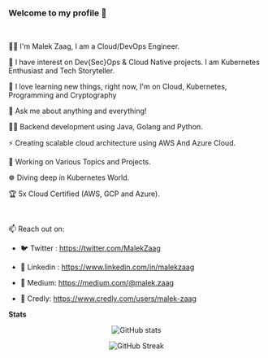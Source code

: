 ### Welcome to my profile 👋
<br/>
<div>
<p>
👨‍💻 I'm Malek Zaag, I am a Cloud/DevOps Engineer.

🔭 I have interest on Dev{Sec}Ops & Cloud Native projects. I am Kubernetes Enthusiast and Tech Storyteller.

🌱 I love learning new things, right now, I'm on Cloud, Kubernetes, Programming and Cryptography

💬 Ask me about anything and everything!

👨‍💻 Backend development using Java, Golang and Python.

⚡ Creating scalable cloud architecture using AWS And Azure Cloud.

🥅 Working on Various Topics and Projects.

☸️ Diving deep in Kubernetes World.

🏆 5x Cloud Certified (AWS, GCP and Azure).

<br/>

📫 Reach out on: 

  - 🐦 Twitter : https://twitter.com/MalekZaag
  
  - 📘 Linkedin : https://www.linkedin.com/in/malekzaag
    
  - 📑 Medium: https://medium.com/@malek.zaag
  
  - 🥇 Credly: https://www.credly.com/users/malek-zaag

 </p>
</div>

**Stats**

<div align="center">
 
![GitHub stats](https://github-readme-stats.vercel.app/api?username=Malek-Zaag&count_private=true&show_icons=true&layout=compact&hide_border=true&langs_count=8)


![GitHub Streak](https://github-readme-streak-stats.herokuapp.com/?user=Malek-Zaag&hide_border=true)


